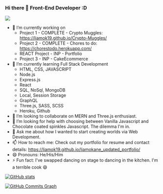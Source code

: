 ### Hi there 👋 Front-End Developer :D

<a href="http://www.github.com/liamok19"><img src="https://github-readme-streak-stats.herokuapp.com/?user=liamok19&stroke=ffffff&background=1c1917&ring=c27ba0&fire=c27ba0&currStreakNum=ffffff&currStreakLabel=c27ba0&sideNums=ffffff&sideLabels=ffffff&dates=ffffff&hide_border=true" /></a>

- 🔭 I’m currently working on
  - Project 1 - COMPLETE - Crypto Muggles: https://liamok19.github.io/Crypto-Muggles/
  - Project 2 - COMPLETE - Chores to do: https://chorestodo.herokuapp.com/
  - REACT Project - INP - Portfolio
  - Project 3 - INP - CakeEcommerce
- 🌱 I’m currently learning Full Stack Development 
  - HTML, CSS, JAVASCRIPT 
  - Node.js
  - Express.js
  - React
  - SQL, NoSql, MongoDB
  - Local, Session Storage
  - GraphQL
  - Three.js, SASS, SCSS
  - Heroku, Github
- 👯 I’m looking to collaborate on MERN and Three.js enthusiast.
- 🤔 I’m looking for help with choosing between Vanilla Javascript and Chocolate coated spinkles Javascript. The dilemma I'm in. 
- 💬 Ask me about how I wanted to start creating worlds via Web Development.
- 📫 How to reach me: Check out my portfolio for resume and contact details: https://liamok19.github.io/liamokane_updated_portfolio/
- 😄 Pronouns: He/His/Him
- ⚡ Fun fact: I've swapped dancing on stage to dancing in the kitchen. I'm a terrible cook 😄

<a href="http://www.github.com/liamok19"><img src="https://github-readme-stats.vercel.app/api?username=liamok19&show_icons=true&hide=&count_private=true&title_color=ff9400&text_color=ffffff&icon_color=ff9400&bg_color=1c1917&hide_border=true&show_icons=true" alt="GitHub stats" /></a>

<a href="http://www.github.com/liamok19"><img src="https://activity-graph.herokuapp.com/graph?username=liamok19&bg_color=1c1917&color=ffffff&line=0891b2&point=ffffff&area_color=1c1917&area=true&hide_border=true&custom_title=GitHub%20Commits%20Graph" alt="GitHub Commits Graph" /></a>
